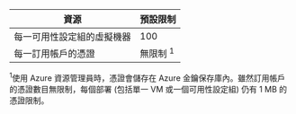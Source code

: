 | 資源 | 預設限制 |
| --- | --- |
| 每一可用性設定組的虛擬機器 |100 |
| 每一訂用帳戶的憑證 |無限制 <sup>1</sup> |

<sup>1</sup>使用 Azure 資源管理員時，憑證會儲存在 Azure 金鑰保存庫內。雖然訂用帳戶的憑證數目無限制，每個部署 (包括單一 VM 或一個可用性設定組) 仍有 1 MB 的憑證限制。

<!---HONumber=Oct15_HO3-->